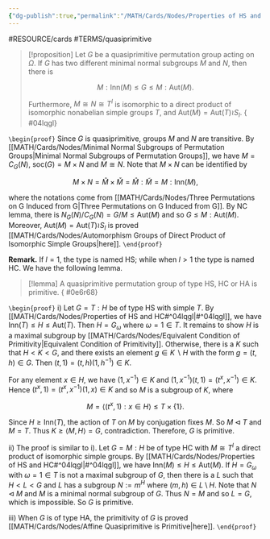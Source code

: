 ```yaml
---
{"dg-publish":true,"permalink":"/MATH/Cards/Nodes/Properties of HS and HC/","dgPassFrontmatter":true}
---
```


#RESOURCE/cards #TERMS/quasiprimitive 

> [!proposition]
> Let $G$ be a quasiprimitive permutation group acting on $\Omega$. If $G$ has two different minimal normal subgroups $M$ and $N$, then there is 
> 
> $$M{:}\mathrm{Inn}(M)\leqslant G\leqslant M{:}\mathrm{Aut}(M).$$
> 
> Furthermore, $M\cong N\cong T^l$ is isomorphic to a direct product of isomorphic nonabelian simple groups $T$, and $\mathrm{Aut}(M)=\mathrm{Aut}(T)\wr S_l$.
{ #04lqgl}


`\begin{proof}`
Since $G$ is quasiprimitive, groups $M$ and $N$ are transitive. By [[MATH/Cards/Nodes/Minimal Normal Subgroups of Permutation Groups\|Minimal Normal Subgroups of Permutation Groups]], we have $M=C_G(N)$, $\mathrm{soc}(G)=M\times N$ and $M\cong N$. Note that $M\times N$ can be identified by 

$$M\times N=\hat M\times \check M=\hat M{:}\tilde M=M{:}\mathrm{Inn}(M),$$

where the notations come from [[MATH/Cards/Nodes/Three Permutations on G Induced from G\|Three Permutations on G Induced from G]]. By NC lemma, there is $N_G(N)/C_G(N)=G/M\leqslant\mathrm{Aut}(M)$ and so $G\leqslant M{:}\mathrm{Aut}(M)$. Moreover, $\mathrm{Aut}(M)=\mathrm{Aut}(T)\wr S_l$ is proved [[MATH/Cards/Nodes/Automorphism Groups of Direct Product of Isomorphic Simple Groups\|here]]. 
`\end{proof}`

**Remark.** If $l=1$, the type is named HS; while when $l>1$ the type is named HC. We have the following lemma. 

> [!lemma]
> A quasiprimitive permutation group of type HS, HC or HA is primitive.
{ #0e6r68}


`\begin{proof}`
i) Let $G=T{:}H$ be of type HS with simple $T$. By [[MATH/Cards/Nodes/Properties of HS and HC#^04lqgl\|#^04lqgl]], we have $\mathrm{Inn}(T)\leqslant H\leqslant\mathrm{Aut}(T)$. Then $H=G_\omega$ where $\omega=1\in T$. It remains to show $H$ is a maximal subgroup by [[MATH/Cards/Nodes/Equivalent Condition of Primitivity\|Equivalent Condition of Primitivity]]. Otherwise, there is a $K$ such that $H<K<G$, and there exists an element $g\in K\backslash H$ with the form $g=(t,h)\in G$. Then $(t,1)=(t,h)(1,h^{-1})\in K$. 

For any element $x\in H$, we have $(1,x^{-1})\in K$ and $(1,x^{-1})(t,1)=(t^x,x^{-1})\in K$. Hence $(t^x,1)=(t^x,x^{-1})(1,x)\in K$ and so $M$ is a subgroup of $K$, where 

$$M=\langle (t^x,1):x\in H\rangle\leqslant T\times\{1\}.$$

Since $H\geqslant\mathrm{Inn}(T)$, the action of $T$ on $M$ by conjugation fixes $M$. So $M\lhd T$ and $M=T$. Thus $K\geqslant\langle M,H\rangle=G$, contradiction. Therefore, $G$ is primitive.

ii) The proof is similar to i). Let $G=M{:}H$ be of type HC with $M\cong T^l$ a direct product of isomorphic simple groups. By [[MATH/Cards/Nodes/Properties of HS and HC#^04lqgl\|#^04lqgl]], we have $\mathrm{Inn}(M)\leqslant H\leqslant\mathrm{Aut}(M)$. If $H=G_\omega$ with $\omega=1\in T$ is not a maximal subgroup of $G$, then there is a $L$ such that $H<L<G$ and $L$ has a subgroup $N:=m^H$ where $(m,h)\in L\setminus H$. Note that $N\lhd M$ and $M$ is a minimal normal subgroup of $G$. Thus $N=M$ and so $L=G$, which is impossible. So $G$ is primitive.

iii) When $G$ is of type HA, the primitivity of $G$ is proved [[MATH/Cards/Nodes/Affine Quasiprimitive is Primitive\|here]].
`\end{proof}`
